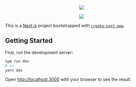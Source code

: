 <p align="center"><img src="https://borchert.me/screenshot.jpg"/></p>
<p align="center"><img src="https://api.netlify.com/api/v1/badges/ebf4f35e-5cec-42b9-8fc3-d4d95b7816ef/deploy-status"/></p>

This is a [Next.js](https://nextjs.org/) project bootstrapped with [`create-next-app`](https://github.com/vercel/next.js/tree/canary/packages/create-next-app).

## Getting Started

First, run the development server:

```bash
npm run dev
# or
yarn dev
```

Open [http://localhost:3000](http://localhost:3000) with your browser to see the result.
